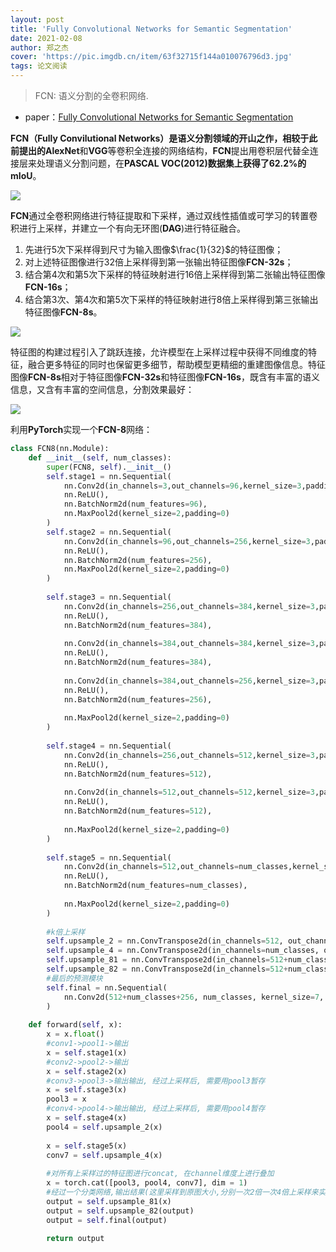 ```yaml
---
layout: post
title: 'Fully Convolutional Networks for Semantic Segmentation'
date: 2021-02-08
author: 郑之杰
cover: 'https://pic.imgdb.cn/item/63f32715f144a010076796d3.jpg'
tags: 论文阅读
---
```


> FCN: 语义分割的全卷积网络.

- paper：[Fully Convolutional Networks for Semantic Segmentation](https://arxiv.org/abs/1411.4038)

**FCN（Fully Convilutional Networks）**是语义分割领域的开山之作，相较于此前提出的**AlexNet**和**VGG**等卷积全连接的网络结构，**FCN**提出用卷积层代替全连接层来处理语义分割问题，在**PASCAL VOC(2012)**数据集上获得了$62.2\%$的**mIoU**。

![](https://pic.imgdb.cn/item/63f3294ff144a010076aeec8.jpg)

**FCN**通过全卷积网络进行特征提取和下采样，通过双线性插值或可学习的转置卷积进行上采样，并建立一个有向无环图(**DAG**)进行特征融合。

1. 先进行5次下采样得到尺寸为输入图像$\frac{1}{32}$的特征图像；
2. 对上述特征图像进行32倍上采样得到第一张输出特征图像**FCN-32s**；
3. 结合第4次和第5次下采样的特征映射进行16倍上采样得到第二张输出特征图像**FCN-16s**；
4. 结合第3次、第4次和第5次下采样的特征映射进行8倍上采样得到第三张输出特征图像**FCN-8s**。

![](https://pic.imgdb.cn/item/63f3291af144a010076a9d6a.jpg)

特征图的构建过程引入了跳跃连接，允许模型在上采样过程中获得不同维度的特征，融合更多特征的同时也保留更多细节，帮助模型更精细的重建图像信息。特征图像**FCN-8s**相对于特征图像**FCN-32s**和特征图像**FCN-16s**，既含有丰富的语义信息，又含有丰富的空间信息，分割效果最好：

![](https://pic.downk.cc/item/5ebcd2b6c2a9a83be51bdab1.jpg)

利用**PyTorch**实现一个**FCN-8**网络：

```python
class FCN8(nn.Module): 
    def __init__(self, num_classes):
        super(FCN8, self).__init__()  
        self.stage1 = nn.Sequential(
            nn.Conv2d(in_channels=3,out_channels=96,kernel_size=3,padding=1),
            nn.ReLU(),
            nn.BatchNorm2d(num_features=96),
            nn.MaxPool2d(kernel_size=2,padding=0)
        )
        self.stage2 = nn.Sequential(
            nn.Conv2d(in_channels=96,out_channels=256,kernel_size=3,padding=1),
            nn.ReLU(),
            nn.BatchNorm2d(num_features=256),
            nn.MaxPool2d(kernel_size=2,padding=0) 
        )
        
        self.stage3 = nn.Sequential(
            nn.Conv2d(in_channels=256,out_channels=384,kernel_size=3,padding=1),
            nn.ReLU(),
            nn.BatchNorm2d(num_features=384),
            
            nn.Conv2d(in_channels=384,out_channels=384,kernel_size=3,padding=1),
            nn.ReLU(),
            nn.BatchNorm2d(num_features=384),   
            
            nn.Conv2d(in_channels=384,out_channels=256,kernel_size=3,padding=1),
            nn.ReLU(),
            nn.BatchNorm2d(num_features=256),    
            
            nn.MaxPool2d(kernel_size=2,padding=0) 
        )
        
        self.stage4 = nn.Sequential(
            nn.Conv2d(in_channels=256,out_channels=512,kernel_size=3,padding=1),
            nn.ReLU(),
            nn.BatchNorm2d(num_features=512),
            
            nn.Conv2d(in_channels=512,out_channels=512,kernel_size=3,padding=1),
            nn.ReLU(),
            nn.BatchNorm2d(num_features=512),   
  
            nn.MaxPool2d(kernel_size=2,padding=0) 
        )
        
        self.stage5 = nn.Sequential(
            nn.Conv2d(in_channels=512,out_channels=num_classes,kernel_size=3,padding=1),
            nn.ReLU(),
            nn.BatchNorm2d(num_features=num_classes),
            
            nn.MaxPool2d(kernel_size=2,padding=0) 
        )
        
        #k倍上采样
        self.upsample_2 = nn.ConvTranspose2d(in_channels=512, out_channels=512, kernel_size=4, padding= 1,stride=2)
        self.upsample_4 = nn.ConvTranspose2d(in_channels=num_classes, out_channels=num_classes, kernel_size=4, padding= 0,stride=4)
        self.upsample_81 = nn.ConvTranspose2d(in_channels=512+num_classes+256, out_channels=512+num_classes+256, kernel_size=4, padding= 0,stride=4)
        self.upsample_82 = nn.ConvTranspose2d(in_channels=512+num_classes+256, out_channels=512+num_classes+256, kernel_size=4, padding= 1,stride=2)
        #最后的预测模块
        self.final = nn.Sequential(
            nn.Conv2d(512+num_classes+256, num_classes, kernel_size=7, padding=3),
        )
        
    def forward(self, x):
        x = x.float()
        #conv1->pool1->输出
        x = self.stage1(x)
        #conv2->pool2->输出
        x = self.stage2(x)
        #conv3->pool3->输出输出, 经过上采样后, 需要用pool3暂存
        x = self.stage3(x)
        pool3 = x
        #conv4->pool4->输出输出, 经过上采样后, 需要用pool4暂存
        x = self.stage4(x)
        pool4 = self.upsample_2(x)
 
        x = self.stage5(x)
        conv7 = self.upsample_4(x)
 
        #对所有上采样过的特征图进行concat, 在channel维度上进行叠加
        x = torch.cat([pool3, pool4, conv7], dim = 1)
        #经过一个分类网络,输出结果(这里采样到原图大小,分别一次2倍一次4倍上采样来实现8倍上采样)
        output = self.upsample_81(x)
        output = self.upsample_82(output)
        output = self.final(output)
 
        return output
```